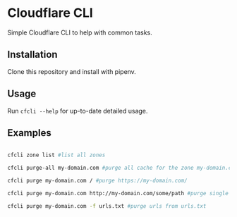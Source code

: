 # Cloudflare CLI

Simple Cloudflare CLI to help with common tasks.

## Installation

Clone this repository and install with pipenv.


## Usage

Run `cfcli --help` for up-to-date detailed usage.

## Examples

```bash

cfcli zone list #list all zones

cfcli purge-all my-domain.com #purge all cache for the zone my-domain.com

cfcli purge my-domain.com / #purge https://my-domain.com/

cfcli purge my-domain.com http://my-domain.com/some/path #purge single URL in the given zone

cfcli purge my-domain.com -f urls.txt #purge urls from urls.txt

```
